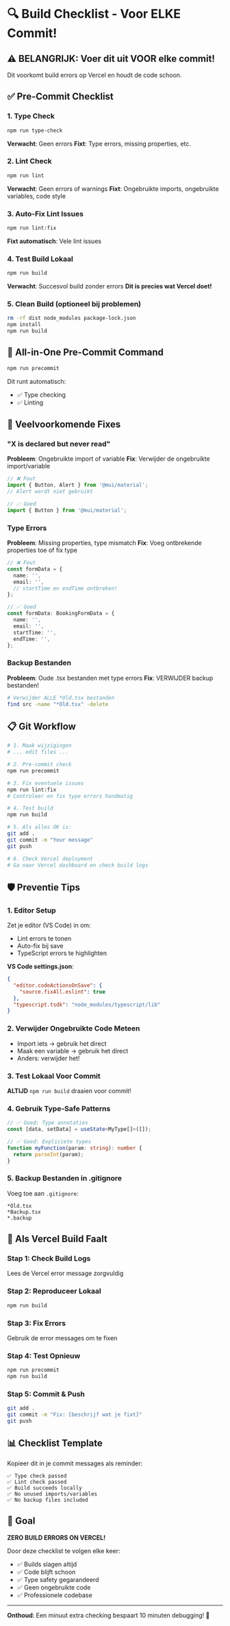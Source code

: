 # 🔍 Build Checklist - Voor ELKE Commit!

## ⚠️ BELANGRIJK: Voer dit uit VOOR elke commit!

Dit voorkomt build errors op Vercel en houdt de code schoon.

## ✅ Pre-Commit Checklist

### 1. Type Check
```bash
npm run type-check
```
**Verwacht**: Geen errors
**Fixt**: Type errors, missing properties, etc.

### 2. Lint Check
```bash
npm run lint
```
**Verwacht**: Geen errors of warnings
**Fixt**: Ongebruikte imports, ongebruikte variables, code style

### 3. Auto-Fix Lint Issues
```bash
npm run lint:fix
```
**Fixt automatisch**: Vele lint issues

### 4. Test Build Lokaal
```bash
npm run build
```
**Verwacht**: Succesvol build zonder errors
**Dit is precies wat Vercel doet!**

### 5. Clean Build (optioneel bij problemen)
```bash
rm -rf dist node_modules package-lock.json
npm install
npm run build
```

## 🚀 All-in-One Pre-Commit Command

```bash
npm run precommit
```

Dit runt automatisch:
- ✅ Type checking
- ✅ Linting

## 🔧 Veelvoorkomende Fixes

### "X is declared but never read"
**Probleem**: Ongebruikte import of variable
**Fix**: Verwijder de ongebruikte import/variable

```typescript
// ❌ Fout
import { Button, Alert } from '@mui/material';
// Alert wordt niet gebruikt

// ✅ Goed
import { Button } from '@mui/material';
```

### Type Errors
**Probleem**: Missing properties, type mismatch
**Fix**: Voeg ontbrekende properties toe of fix type

```typescript
// ❌ Fout
const formData = {
  name: '',
  email: '',
  // startTime en endTime ontbreken!
};

// ✅ Goed
const formData: BookingFormData = {
  name: '',
  email: '',
  startTime: '',
  endTime: '',
};
```

### Backup Bestanden
**Probleem**: Oude .tsx bestanden met type errors
**Fix**: VERWIJDER backup bestanden!

```bash
# Verwijder ALLE *Old.tsx bestanden
find src -name "*Old.tsx" -delete
```

## 📋 Git Workflow

```bash
# 1. Maak wijzigingen
# ... edit files ...

# 2. Pre-commit check
npm run precommit

# 3. Fix eventuele issues
npm run lint:fix
# Controleer en fix type errors handmatig

# 4. Test build
npm run build

# 5. Als alles OK is:
git add .
git commit -m "Your message"
git push

# 6. Check Vercel deployment
# Ga naar Vercel dashboard en check build logs
```

## 🛡️ Preventie Tips

### 1. Editor Setup
Zet je editor (VS Code) in om:
- Lint errors te tonen
- Auto-fix bij save
- TypeScript errors te highlighten

**VS Code settings.json**:
```json
{
  "editor.codeActionsOnSave": {
    "source.fixAll.eslint": true
  },
  "typescript.tsdk": "node_modules/typescript/lib"
}
```

### 2. Verwijder Ongebruikte Code Meteen
- Import iets → gebruik het direct
- Maak een variable → gebruik het direct
- Anders: verwijder het!

### 3. Test Lokaal Voor Commit
**ALTIJD** `npm run build` draaien voor commit!

### 4. Gebruik Type-Safe Patterns
```typescript
// ✅ Goed: Type annotaties
const [data, setData] = useState<MyType[]>([]);

// ✅ Goed: Expliciete types
function myFunction(param: string): number {
  return parseInt(param);
}
```

### 5. Backup Bestanden in .gitignore
Voeg toe aan `.gitignore`:
```
*Old.tsx
*Backup.tsx
*.backup
```

## 🚨 Als Vercel Build Faalt

### Stap 1: Check Build Logs
Lees de Vercel error message zorgvuldig

### Stap 2: Reproduceer Lokaal
```bash
npm run build
```

### Stap 3: Fix Errors
Gebruik de error messages om te fixen

### Stap 4: Test Opnieuw
```bash
npm run precommit
npm run build
```

### Stap 5: Commit & Push
```bash
git add .
git commit -m "Fix: [beschrijf wat je fixt]"
git push
```

## 📊 Checklist Template

Kopieer dit in je commit messages als reminder:

```
✅ Type check passed
✅ Lint check passed  
✅ Build succeeds locally
✅ No unused imports/variables
✅ No backup files included
```

## 🎯 Goal

**ZERO BUILD ERRORS ON VERCEL!**

Door deze checklist te volgen elke keer:
- ✅ Builds slagen altijd
- ✅ Code blijft schoon
- ✅ Type safety gegarandeerd
- ✅ Geen ongebruikte code
- ✅ Professionele codebase

---

**Onthoud**: Een minuut extra checking bespaart 10 minuten debugging! 🎉


